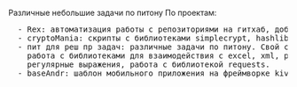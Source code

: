  Различные небольшие задачи по питону
По проектам: </br>
 <pre>  - Rex: автоматизация работы с репозиториями на гитхаб, добавление коммитов, переключение между репозиториями 
  - cryptoMania: скрипты с библиотеками simplecrypt, hashlib 
  - пит для реш пр задач: различные задачи по питону. Свой сервер, парсинг сайтов, 
    работа с библиотеками для взаимодействия с excel, xml, распакова архива и нахождение в нем файла,
    регулярные выражения, работа с библиотекой requests.
  - baseAndr: шаблон мобильного приложения на фреймворке kivy для Android с целью прослушивания музыки </pre>
